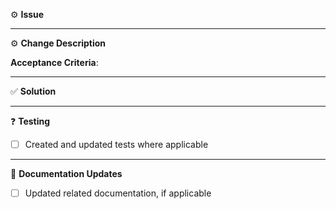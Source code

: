 :gear: **Issue**

<!-- 
**Ticket/s**: 
-->

---

:gear: **Change Description**

<!--
**Change Type**:
*Why this change? Reference the ticket and acceptance criteria if any. Specify the type of change: bug fix, new feature, breaking change, documentation update, security, etc.*
-->

**Acceptance Criteria**:

---

:white_check_mark: **Solution**

<!--
*What was the solution? How did you fix the issue or implement the new feature?*
-->

---

:question: **Testing**

<!--
*Describe what was tested. Remember to include changes in functionality, edge cases, and enough detail that another developer can replicate your progress.*
-->

- [ ] Created and updated tests where applicable

---

:book: **Documentation Updates**

<!--
*Have any updates been made to the documentation?*
-->

- [ ] Updated related documentation, if applicable
